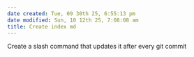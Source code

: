 ```yaml
---
date created: Tue, 09 30th 25, 6:55:13 pm
date modified: Sun, 10 12th 25, 7:08:08 am
title: Create index md
---
```

Create a slash command that updates it after every git commit
